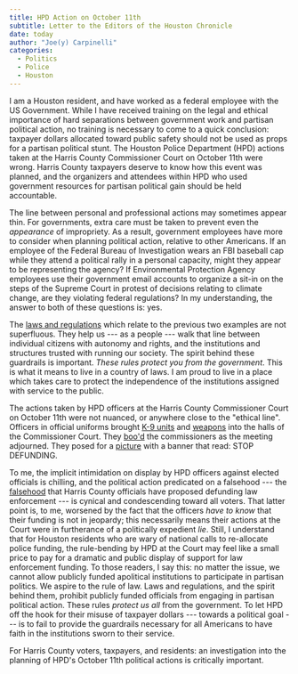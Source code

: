 ```yaml
---
title: HPD Action on October 11th
subtitle: Letter to the Editors of the Houston Chronicle
date: today
author: "Joe(y) Carpinelli"
categories:
  - Politics
  - Police
  - Houston
---
```


I am a Houston resident, and have worked as a federal employee with the US Government. 
While I have received training on the legal and ethical importance of hard separations between 
government work and partisan political action, no training is necessary to come to 
a quick conclusion: taxpayer dollars allocated toward public safety should not be used as 
props for a partisan political stunt. The Houston Police Department (HPD) actions taken at 
the Harris County Commissioner Court on October 11th were wrong. Harris County taxpayers 
deserve to know how this event was planned, and the organizers and attendees within HPD 
who used government resources for partisan political gain should be held accountable.

The line between personal and professional actions may sometimes appear thin. For 
governments, extra care must be taken to prevent even the _appearance_ of impropriety. 
As a result, government employees have more to consider when planning political action, 
relative to other Americans. If an employee of the Federal Bureau of Investigation 
wears an FBI baseball cap while they attend a political rally in a personal capacity, might 
they appear to be representing the agency? If Environmental Protection Agency employees use 
their government email accounts to organize a sit-in on the steps of the Supreme Court in 
protest of decisions relating to climate change, are they violating federal regulations? 
In my understanding, the answer to both of these questions is: yes.

The [laws and regulations](https://osc.gov/services/pages/hatchact-statelocal.aspx) 
which relate to the previous two examples are not superfluous. They 
help us --- as a people --- walk that line between individual citizens with autonomy and 
rights, and the institutions and structures trusted with running our society. 
The spirit behind these guardrails is important. _These 
rules protect _you_ from the government_. This is what it means to live in a country of 
laws. I am proud to live in a place which takes care to protect the independence of the 
institutions assigned with service to the public.

The actions taken by HPD officers at the Harris County Commissioner Court on October 11th 
were not nuanced, or anywhere close to the "ethical line". Officers in official uniforms 
brought [K-9 units](https://twitter.com/jen_rice_/status/1579863310685851650?s=20&t=PbWqROAWuo-2Xbw0ZSzAHA) 
and [weapons](https://www.houstonchronicle.com/politics/houston/article/Harris-County-budget-live-updates-Police-presence-17501166.php) 
into the halls of the Commissioner Court. They 
[boo'd](https://www.houstonchronicle.com/politics/houston/article/At-Harris-County-Commissioners-Court-budget-17502354.php) 
the commissioners as the meeting adjourned. They posed for a [picture](https://www.houstonchronicle.com/politics/houston/article/Harris-County-budget-live-updates-Police-presence-17501166.php) with a 
banner that read: STOP DEFUNDING.

To me, the implicit intimidation on display by HPD officers against elected officials is 
chilling, and the political action predicated on a falsehood --- the [falsehood](https://www.houstonchronicle.com/opinion/editorials/article/Editorial-Now-Republicans-are-defunding-police-17464442.php) that 
Harris County officials have proposed defunding law enforcement --- is cynical and condescending 
toward all voters. That latter point is, to me, worsened by the fact that the officers _have
to know_ that their funding is not in jeopardy; this necessarily means their actions at the 
Court were in furtherance of a politically expedient _lie_. 
Still, I understand that for Houston residents who are 
wary of national calls to re-allocate police funding, the rule-bending by HPD at the 
Court may feel like a small price to pay for a dramatic and public display of support for 
law enforcement funding. To those readers, I say this: no matter the issue, we cannot
allow publicly funded apolitical institutions to participate in partisan politics. We aspire
to the rule of law. Laws and regulations, and the spirit behind them, prohibit publicly 
funded officials from engaging in partisan political action. These rules _protect us all_ 
from the government. To let HPD off the hook for their misuse of taxpayer dollars --- 
towards a political goal ---  is to fail to provide the guardrails necessary for all 
Americans to have faith in the institutions sworn to their service. 

For Harris County voters, taxpayers, and residents: an investigation into the planning of 
HPD's October 11th political actions is critically important. 